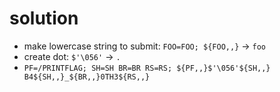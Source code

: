 # solution
- make lowercase string to submit: `FOO=FOO; ${FOO,,}` -> `foo`
- create dot: `$'\056'` -> `.`
- `PF=/PRINTFLAG; SH=SH BR=BR RS=RS; ${PF,,}$'\056'${SH,,} B4${SH,,}_${BR,,}0TH3${RS,,}`

